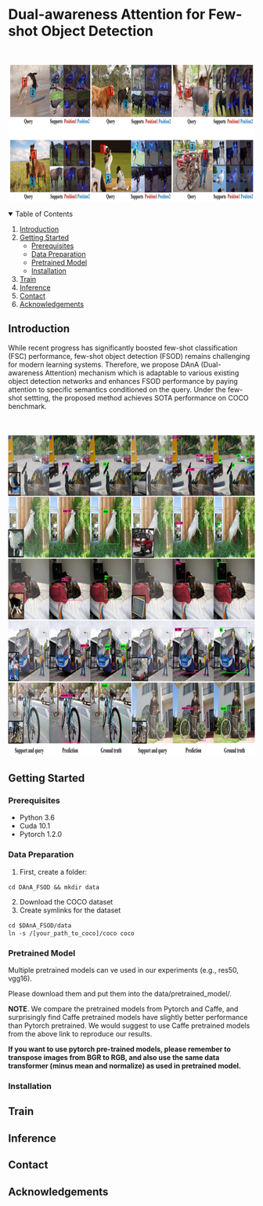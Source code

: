 # Dual-awareness Attention for Few-shot Object Detection
<!-- ![alt text](http://github.com/Tung-I/DAnA_FSOD/blob/main/attention_visualization.jpg?raw=true) -->

<br />
<p align="center">
  <a href="https://github.com/Tung-I/DAnA_FSOD">
    <img src="images/attention_visualization.jpg" alt="attention_visualization" width="1024" height="280">
  </a>
</p>

<!-- TABLE OF CONTENTS -->
<details open="open">
  <summary>Table of Contents</summary>
  <ol>
    <li>
      <a href="#introduction">Introduction</a>
    </li>
    <li>
      <a href="#getting_started">Getting Started</a>
      <ul>
        <li><a href="#prerequisites">Prerequisites</a></li>
        <li><a href="#data_preparation">Data Preparation</a></li>
        <li><a href="#pretrained_model">Pretrained Model</a></li>
        <li><a href="#installation">Installation</a></li>
      </ul>
    </li>
    <li><a href="#train">Train</a></li>
    <li><a href="#inference">Inference</a></li>
    <li><a href="#contact">Contact</a></li>
    <li><a href="#acknowledgements">Acknowledgements</a></li>
  </ol>
</details>

<!-- INTRODUCTION -->
## Introduction

While recent progress has significantly boosted few-shot classification (FSC) performance, few-shot object detection (FSOD) remains challenging for modern learning systems.
Therefore, we propose DAnA (Dual-awareness Attention) mechanism which is adaptable to various existing object detection networks and enhances FSOD performance by paying attention to specific semantics conditioned on the query.
Under the few-shot settting, the proposed method achieves SOTA performance on COCO benchmark.

<br />
<p align="center">
  <a href="https://github.com/Tung-I/DAnA_FSOD">
    <img src="images/prediction.jpg" alt="prediction" width="1024" height="660">
  </a>
</p>

<!-- GETTING STARTED -->
## Getting Started
### Prerequisites
* Python 3.6
* Cuda 10.1
* Pytorch 1.2.0

### Data Preparation
1. First, create a folder:
```
cd DAnA_FSOD && mkdir data
```
2. Download the COCO dataset
3. Create symlinks for the dataset
```
cd $DAnA_FSOD/data
ln -s /[your_path_to_coco]/coco coco
```

### Pretrained Model
Multiple pretrained models can ve used in our experiments (e.g., res50, vgg16).

Please download them and put them into the data/pretrained_model/.

**NOTE**. We compare the pretrained models from Pytorch and Caffe, and surprisingly find Caffe pretrained models have slightly better performance than Pytorch pretrained. We would suggest to use Caffe pretrained models from the above link to reproduce our results.

**If you want to use pytorch pre-trained models, please remember to transpose images from BGR to RGB, and also use the same data transformer (minus mean and normalize) as used in pretrained model.**

### Installation
## Train
## Inference
## Contact
## Acknowledgements
